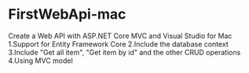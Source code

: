 # FirstWebApi-mac

Create a Web API with ASP.NET Core MVC and Visual Studio for Mac
1.Support for Entity Framework Core
2.Include the database context
3.Include "Get all item", "Get item by id" and the other CRUD operations
4.Using MVC model
